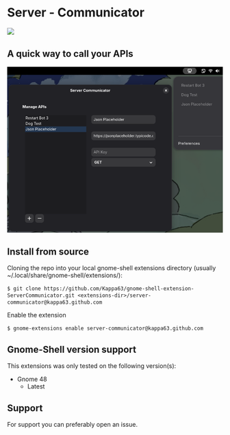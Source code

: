 # Server - Communicator
[<img src="https://micheleg.github.io/dash-to-dock/media/get-it-on-ego.png" height="100">](https://extensions.gnome.org/extension/8343/server-communicator)
## A quick way to call your APIs
![screenshot](https://github.com/Kappa63/gnome-shell-extension-ServerCommunicator/raw/master/assets/app-screenshot.png)

## Install from source
Cloning the repo into your local gnome-shell extensions directory (usually ~/.local/share/gnome-shell/extensions/):
```
$ git clone https://github.com/Kappa63/gnome-shell-extension-ServerCommunicator.git <extensions-dir>/server-communicator@kappa63.github.com
```
Enable the extension
```
$ gnome-extensions enable server-communicator@kappa63.github.com
```

## Gnome-Shell version support
This extensions was only tested on the following version(s):
* Gnome 48
  * Latest

## Support
For support you can preferably open an issue.
